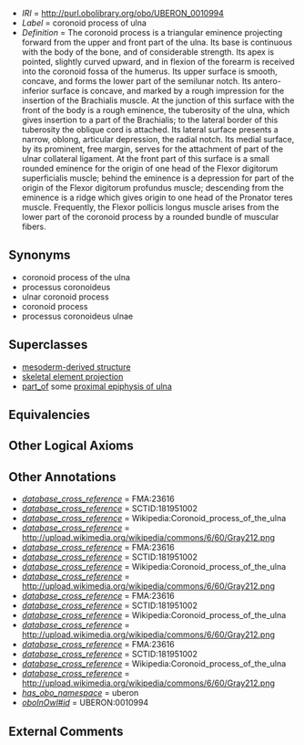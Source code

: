  * *IRI* = http://purl.obolibrary.org/obo/UBERON_0010994
 * *Label* = coronoid process of ulna
 * *Definition* = The coronoid process is a triangular eminence projecting forward from the upper and front part of the ulna. Its base is continuous with the body of the bone, and of considerable strength. Its apex is pointed, slightly curved upward, and in flexion of the forearm is received into the coronoid fossa of the humerus. Its upper surface is smooth, concave, and forms the lower part of the semilunar notch. Its antero-inferior surface is concave, and marked by a rough impression for the insertion of the Brachialis muscle. At the junction of this surface with the front of the body is a rough eminence, the tuberosity of the ulna, which gives insertion to a part of the Brachialis; to the lateral border of this tuberosity the oblique cord is attached. Its lateral surface presents a narrow, oblong, articular depression, the radial notch. Its medial surface, by its prominent, free margin, serves for the attachment of part of the ulnar collateral ligament. At the front part of this surface is a small rounded eminence for the origin of one head of the Flexor digitorum superficialis muscle; behind the eminence is a depression for part of the origin of the Flexor digitorum profundus muscle; descending from the eminence is a ridge which gives origin to one head of the Pronator teres muscle. Frequently, the Flexor pollicis longus muscle arises from the lower part of the coronoid process by a rounded bundle of muscular fibers.

## Synonyms

 * coronoid process of the ulna
 * processus coronoideus
 * ulnar coronoid process
 * coronoid process
 * processus coronoideus ulnae

## Superclasses

 * [mesoderm-derived structure](../../UBERON/20/UBERON_0004120.md)
 * [skeletal element projection](../../UBERON/00/UBERON_4100000.md)
 * [part_of](../../BFO/50/BFO_0000050.md) some [proximal epiphysis of ulna](../../UBERON/22/UBERON_0006822.md)

## Equivalencies


## Other Logical Axioms


## Other Annotations

 * *[database_cross_reference](../../ef/oboInOwl#hasDbXref.md)* = FMA:23616
 * *[database_cross_reference](../../ef/oboInOwl#hasDbXref.md)* = SCTID:181951002
 * *[database_cross_reference](../../ef/oboInOwl#hasDbXref.md)* = Wikipedia:Coronoid_process_of_the_ulna
 * *[database_cross_reference](../../ef/oboInOwl#hasDbXref.md)* = http://upload.wikimedia.org/wikipedia/commons/6/60/Gray212.png
 * *[database_cross_reference](../../ef/oboInOwl#hasDbXref.md)* = FMA:23616
 * *[database_cross_reference](../../ef/oboInOwl#hasDbXref.md)* = SCTID:181951002
 * *[database_cross_reference](../../ef/oboInOwl#hasDbXref.md)* = Wikipedia:Coronoid_process_of_the_ulna
 * *[database_cross_reference](../../ef/oboInOwl#hasDbXref.md)* = http://upload.wikimedia.org/wikipedia/commons/6/60/Gray212.png
 * *[database_cross_reference](../../ef/oboInOwl#hasDbXref.md)* = FMA:23616
 * *[database_cross_reference](../../ef/oboInOwl#hasDbXref.md)* = SCTID:181951002
 * *[database_cross_reference](../../ef/oboInOwl#hasDbXref.md)* = Wikipedia:Coronoid_process_of_the_ulna
 * *[database_cross_reference](../../ef/oboInOwl#hasDbXref.md)* = http://upload.wikimedia.org/wikipedia/commons/6/60/Gray212.png
 * *[database_cross_reference](../../ef/oboInOwl#hasDbXref.md)* = FMA:23616
 * *[database_cross_reference](../../ef/oboInOwl#hasDbXref.md)* = SCTID:181951002
 * *[database_cross_reference](../../ef/oboInOwl#hasDbXref.md)* = Wikipedia:Coronoid_process_of_the_ulna
 * *[database_cross_reference](../../ef/oboInOwl#hasDbXref.md)* = http://upload.wikimedia.org/wikipedia/commons/6/60/Gray212.png
 * *[has_obo_namespace](../../ce/oboInOwl#hasOBONamespace.md)* = uberon
 * *[oboInOwl#id](../../id/oboInOwl#id.md)* = UBERON:0010994

## External Comments

